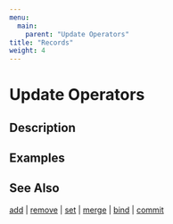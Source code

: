 ```yaml
---
menu:
  main:
    parent: "Update Operators"
title: "Records"
weight: 4
---
```



# Update Operators

## Description

## Examples

## See Also

[add](../add) | [remove](../remove) | [set](../set) | [merge](../merge) | [bind](../bind) | [commit](../commit)